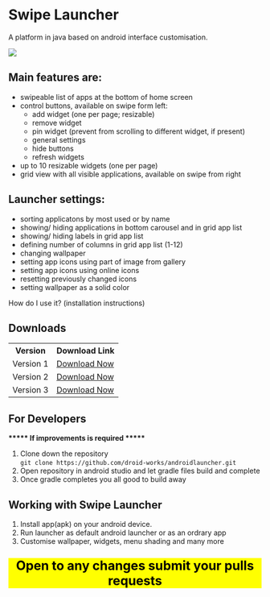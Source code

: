 # Swipe Launcher
A platform in java based on android interface customisation.

<img src="https://via.placeholder.com/1000x500">

## Main features are:
- swipeable list of apps at the bottom of home screen
- control buttons, available on swipe form left:
    - add widget (one per page; resizable)
    - remove widget
    - pin widget (prevent from scrolling to different widget, if present)
    - general settings
    - hide buttons
    - refresh widgets
- up to 10 resizable widgets (one per page)
- grid view with all visible applications, available on swipe from right

## Launcher settings:
- sorting applicatons by most used or by name
- showing/ hiding applications in bottom carousel and in grid app list
- showing/ hiding labels in grid app list
- defining number of columns in grid app list (1-12)
- changing wallpaper
- setting app icons using part of image from gallery
- setting app icons using online icons
- resetting previously changed icons
- setting wallpaper as a solid color

How do I use it? (installation instructions)<br>
## Downloads
<table>
    <tr>
        <th>Version</th>
        <th>Download Link</th>
    </tr>
    <tr>
        <td>Version 1</td>
        <td><a href="#">Download Now</a></td>
    </tr>
    <tr>
        <td>Version 2</td>
        <td><a href="#">Download Now</a></td>
    </tr>
    <tr>
        <td>Version 3</td>
        <td><a href="#">Download Now</a></td>
    </tr>
</table>

## For Developers
<strong>***** If improvements is required *****</strong>
1. Clone down the repository<br>
`git clone https://github.com/droid-works/androidlauncher.git`
2. Open repository in android studio and let gradle files build and complete
3. Once gradle completes you all good to build away

## Working with Swipe Launcher
1. Install app(apk) on your android device.
2. Run launcher as default android launcher or as an ordrary app
3. Customise wallpaper, widgets, menu shading and many more

<div style="background-color: yellow;color: black; font-weight: bold; font-size: 25px; text-align: center;">
    <p>Open to any changes submit your pulls requests</p>
</div>
